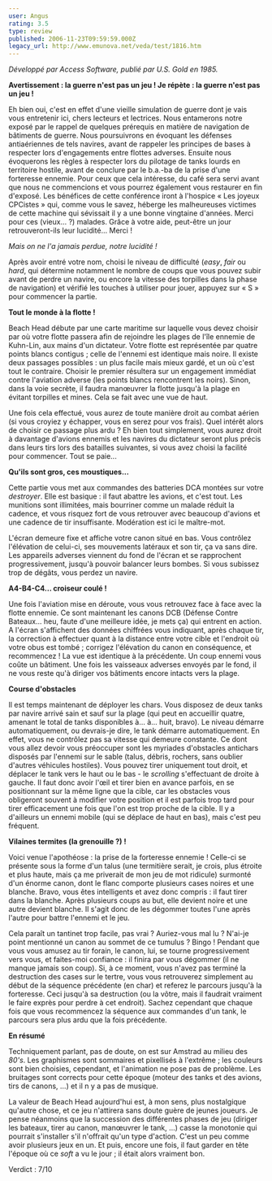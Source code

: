 ```yaml
---
user: Angus
rating: 3.5
type: review
published: 2006-11-23T09:59:59.000Z
legacy_url: http://www.emunova.net/veda/test/1816.htm
---
```

_Développé par Access Software, publié par U.S. Gold en 1985._

**Avertissement : la guerre n'est pas un jeu ! Je répète : la guerre n'est pas un jeu !**

Eh bien oui, c'est en effet d'une vieille simulation de guerre dont je vais vous entretenir ici, chers lecteurs et lectrices. Nous entamerons notre exposé par le rappel de quelques prérequis en matière de navigation de bâtiments de guerre. Nous poursuivrons en évoquant les défenses antiaériennes de tels navires, avant de rappeler les principes de bases à respecter lors d'engagements entre flottes adverses. Ensuite nous évoquerons les règles à respecter lors du pilotage de tanks lourds en territoire hostile, avant de conclure par le b.a.-ba de la prise d'une forteresse ennemie. 
Pour ceux que cela intéresse, du café sera servi avant que nous ne commencions et vous pourrez également vous restaurer en fin d'exposé. Les bénéfices de cette conférence iront à l'hospice « Les joyeux CPCistes » qui, comme vous le savez, héberge les malheureuses victimes de cette machine qui sévissait il y a une bonne vingtaine d'années. Merci pour ces (vieux... ?) malades. Grâce à votre aide, peut-être un jour retrouveront-ils leur lucidité... Merci !

_Mais on ne l'a jamais perdue, notre lucidité !_  

Après avoir entré votre nom, choisi le niveau de difficulté (_easy_, _fair_ ou _hard_, qui détermine notamment le nombre de coups que vous pouvez subir avant de perdre un navire, ou encore la vitesse des torpilles dans la phase de navigation) et vérifié les touches à utiliser pour jouer, appuyez sur « S » pour commencer la partie.

**Tout le monde à la flotte !**

Beach Head débute par une carte maritime sur laquelle vous devez choisir par où votre flotte passera afin de rejoindre les plages de l'île ennemie de Kuhn-Lin, aux mains d'un dictateur. Votre flotte est représentée par quatre points blancs contigus ; celle de l'ennemi est identique mais noire. Il existe deux passages possibles : un plus facile mais mieux gardé, et un où c'est tout le contraire. Choisir le premier résultera sur un engagement immédiat contre l'aviation adverse (les points blancs rencontrent les noirs). Sinon, dans la voie secrète, il faudra manœuvrer la flotte jusqu'à la plage en évitant torpilles et mines. Cela se fait avec une vue de haut.

Une fois cela effectué, vous aurez de toute manière droit au combat aérien (si vous croyiez y échapper, vous en serez pour vos frais). Quel intérêt alors de choisir ce passage plus ardu ? Eh bien tout simplement, vous aurez droit à davantage d'avions ennemis et les navires du dictateur seront plus précis dans leurs tirs lors des batailles suivantes, si vous avez choisi la facilité pour commencer. Tout se paie...

**Qu'ils sont gros, ces moustiques...** 

Cette partie vous met aux commandes des batteries DCA montées sur votre _destroyer_. Elle est basique : il faut abattre les avions, et c'est tout. Les munitions sont illimitées, mais bourriner comme un malade réduit la cadence, et vous risquez fort de vous retrouver avec beaucoup d'avions et une cadence de tir insuffisante. Modération est ici le maître-mot.

L'écran demeure fixe et affiche votre canon situé en bas. Vous contrôlez l'élévation de celui-ci, ses mouvements latéraux et son tir, ça va sans dire. Les appareils adverses viennent du fond de l'écran et se rapprochent progressivement, jusqu'à pouvoir balancer leurs bombes. Si vous subissez trop de dégâts, vous perdez un navire.

**A4-B4-C4... croiseur coulé !**

Une fois l'aviation mise en déroute, vous vous retrouvez face à face avec la flotte ennemie. Ce sont maintenant les canons DCB (Défense Contre Bateaux... heu, faute d'une meilleure idée, je mets ça) qui entrent en action.
A l'écran s'affichent des données chiffrées vous indiquant, après chaque tir, la correction à effectuer quant à la distance entre votre cible et l'endroit où votre obus est tombé ; corrigez l'élévation du canon en conséquence, et recommencez ! La vue est identique à la précédente. Un coup ennemi vous coûte un bâtiment.
Une fois les vaisseaux adverses envoyés par le fond, il ne vous reste qu'à diriger vos bâtiments encore intacts vers la plage.

**Course d'obstacles**

Il est temps maintenant de déployer les chars. Vous disposez de deux tanks par navire arrivé sain et sauf sur la plage (qui peut en accueillir quatre, amenant le total de tanks disponibles à... à... huit, bravo).
Le niveau démarre automatiquement, ou devrais-je dire, le tank démarre automatiquement. En effet, vous ne contrôlez pas sa vitesse qui demeure constante. Ce dont vous allez devoir vous préoccuper sont les myriades d'obstacles antichars disposés par l'ennemi sur le sable (talus, débris, rochers, sans oublier d'autres véhicules hostiles).
Vous pouvez tirer uniquement tout droit, et déplacer le tank vers le haut ou le bas - le _scrolling_ s'effectuant de droite à gauche. Il faut donc avoir l'œil et tirer bien en avance parfois, en se positionnant sur la même ligne que la cible, car les obstacles vous obligeront souvent à modifier votre position et il est parfois trop tard pour tirer efficacement une fois que l'on est trop proche de la cible. Il y a d'ailleurs un ennemi mobile (qui se déplace de haut en bas), mais c'est peu fréquent.

**Vilaines termites (la grenouille ?) !**

Voici venue l'apothéose : la prise de la forteresse ennemie !
Celle-ci se présente sous la forme d'un talus (une termitière serait, je crois, plus étroite et plus haute, mais ça me priverait de mon jeu de mot ridicule) surmonté d'un énorme canon, dont le flanc comporte plusieurs cases noires et une blanche. Bravo, vous êtes intelligents et avez donc compris : il faut tirer dans la blanche. Après plusieurs coups au but, elle devient noire et une autre devient blanche. Il s'agit donc de les dégommer toutes l'une après l'autre pour battre l'ennemi et le jeu.

Cela paraît un tantinet trop facile, pas vrai ? Auriez-vous mal lu ? N'ai-je point mentionné un canon au sommet de ce tumulus ? Bingo ! Pendant que vous vous amusez au tir forain, le canon, lui, se tourne progressivement vers vous, et faites-moi confiance : il finira par vous dégommer (il ne manque jamais son coup).
Si, à ce moment, vous n'avez pas terminé la destruction des cases sur le tertre, vous vous retrouverez simplement au début de la séquence précédente (en char) et referez le parcours jusqu'à la forteresse. Ceci jusqu'à sa destruction (ou la vôtre, mais il faudrait vraiment le faire exprès pour perdre à cet endroit).
Sachez cependant que chaque fois que vous recommencez la séquence aux commandes d'un tank, le parcours sera plus ardu que la fois précédente.

**En résumé**

Techniquement parlant, pas de doute, on est sur Amstrad au milieu des _80's_. Les graphismes sont sommaires et pixellisés à l'extrême ; les couleurs sont bien choisies, cependant, et l'animation ne pose pas de problème.
Les bruitages sont corrects pour cette époque (moteur des tanks et des avions, tirs de canons, ...) et il n y a pas de musique.

La valeur de Beach Head aujourd'hui est, à mon sens, plus nostalgique qu'autre chose, et ce jeu n'attirera sans doute guère de jeunes joueurs. Je pense néanmoins que la succession des différentes phases de jeu (diriger les bateaux, tirer au canon, manœuvrer le tank, ...) casse la monotonie qui pourrait s'installer s'il n'offrait qu'un type d'action. C'est un peu comme avoir plusieurs jeux en un.
Et puis, encore une fois, il faut garder en tête l'époque où ce _soft_ a vu le jour ; il était alors vraiment bon.

Verdict : 7/10
